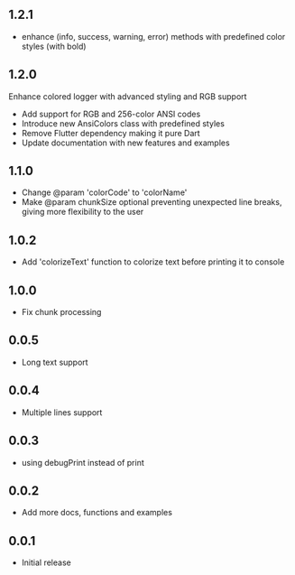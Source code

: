 ## 1.2.1

- enhance (info, success, warning, error) methods with predefined color styles (with bold)

## 1.2.0

Enhance colored logger with advanced styling and RGB support

- Add support for RGB and 256-color ANSI codes
- Introduce new AnsiColors class with predefined styles
- Remove Flutter dependency making it pure Dart
- Update documentation with new features and examples

## 1.1.0

- Change @param 'colorCode' to 'colorName'
- Make @param chunkSize optional preventing unexpected line breaks, giving more flexibility to the user

## 1.0.2

- Add 'colorizeText' function to colorize text before printing it to console

## 1.0.0

- Fix chunk processing

## 0.0.5

- Long text support

## 0.0.4

- Multiple lines support

## 0.0.3

- using debugPrint instead of print

## 0.0.2

- Add more docs, functions and examples

## 0.0.1

- Initial release
